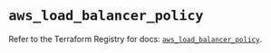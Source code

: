 # `aws_load_balancer_policy`

Refer to the Terraform Registry for docs: [`aws_load_balancer_policy`](https://registry.terraform.io/providers/hashicorp/aws/6.6.0/docs/resources/load_balancer_policy).
